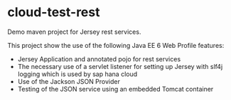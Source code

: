 cloud-test-rest
===============

Demo maven project for Jersey rest services.

This project show the use of the following Java EE 6 Web Profile features:

- Jersey Application and annotated pojo for rest services
- The necessary use of a servlet listener for setting up Jersey with slf4j logging which is used by sap hana cloud
- Use of the Jackson JSON Provider
- Testing of the JSON service using an embedded Tomcat container
